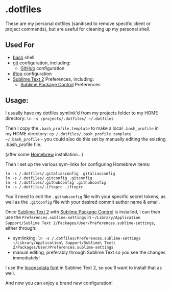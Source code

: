 .dotfiles
=========

These are my personal dotfiles (sanitised to remove specific client or project commands), but
are useful for cleaning up my personal shell.

Used For
--------

* [bash](http://en.wikipedia.org/wiki/Bash_(Unix_shell)) shell
* [git](http://git-scm.com/) configuration, including:
  * [GitHub](https://github.com) configuration
* [iftop](http://www.ex-parrot.com/pdw/iftop/) configuration
* [Sublime Text 2](http://www.sublimetext.com/2) Preferences, including:
  * [Sublime Package Control](https://sublime.wbond.net/) Preferences

Usage:
------

I usually have my dotfiles symlink'd from my projects folder to my HOME directory:
`ln -s /projects/.dotfiles/ ~/.dotfiles`

Then I copy the `.bash_profile.template` to make a local `.bash_profile` in my HOME directory:
`cp /.dotfiles/.bash_profile.template ~/.bash_profile` - you could also do this set by manually editing the existing .bash_profile file.

(after some [Homebrew](https://github.com/mxcl/homebrew) installation...)

Then I set up the various sym-links for configuring Homebrew items:
```
ln -s /.dotfiles/.gitaliasconfig .gitaliasconfig
ln -s /.dotfiles/.gitconfig .gitconfig
ln -s /.dotfiles/.githubconfig .githubconfig
ln -s /.dotfiles/.iftoprc .iftoprc
```

You'll need to edit the `.githubconfig` file with your specific secret tokens, as well as the `.gitconfig` file with your desired commit author name & email.

Once [Sublime Text 2](http://www.sublimetext.com/2) with [Sublime Package Control](https://sublime.wbond.net/) is installed, I can then use the `Preferences.sublime-settings`
in `~/Library/Application Support/Sublime Text 2/Packages/User/Preferences.sublime-settings`, either through:

* symlinking: `ln -s /.dotfiles/Preferences.sublime-settings ~/Library/Application\ Support/Sublime\ Text\ 2/Packages/User/Preferences.sublime-settings`
* manual editing, preferably through Sublime Text so you see the changes immediately!

I use the [Inconsolata font](http://www.levien.com/type/myfonts/inconsolata.html) in Sublime Text 2, so you'll want to install that as well.

And now you can enjoy a brand new configuration!